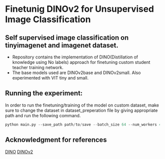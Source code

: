 # Finetunig DINOv2 for Unsupervised Image Classification

## Self supervised image classification on tinyimagenet and imagenet dataset.

- Repository contains the implementation of DINO(Distillation of knowledge using No labels) approach for finetuning custom student teacher training network.
- The base models used are DINOv2base and DINOv2small. Also experimented with VIT tiny and small.

## Running the experiment:
In order to run the finetuning/training of the model on custom dataset, make sure to change the dataset in dataset_preperation file by giving appropriate path and run the following command.

```python
python main.py --save_path path/to/save --batch_size 64 --num_workers 4 --epochs 3 --save_every 25 --grad_accum_steps 4 --transform_type hard --test_split_percent 0.2 --model_name dinov2 --num_classes 200 --optimizer adamw --scheduler custom --baseline --evaluate
```


## Acknowledgment for references
[DINO](https://github.com/facebookresearch/dino)
[DINOv2](https://github.com/facebookresearch/dinov2)
